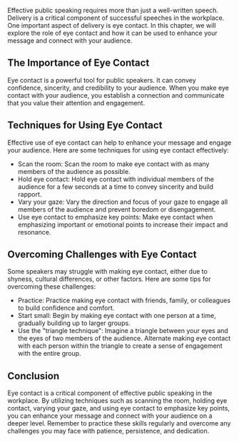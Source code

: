 
Effective public speaking requires more than just a well-written speech. Delivery is a critical component of successful speeches in the workplace. One important aspect of delivery is eye contact. In this chapter, we will explore the role of eye contact and how it can be used to enhance your message and connect with your audience.

The Importance of Eye Contact
-----------------------------

Eye contact is a powerful tool for public speakers. It can convey confidence, sincerity, and credibility to your audience. When you make eye contact with your audience, you establish a connection and communicate that you value their attention and engagement.

Techniques for Using Eye Contact
--------------------------------

Effective use of eye contact can help to enhance your message and engage your audience. Here are some techniques for using eye contact effectively:

* Scan the room: Scan the room to make eye contact with as many members of the audience as possible.
* Hold eye contact: Hold eye contact with individual members of the audience for a few seconds at a time to convey sincerity and build rapport.
* Vary your gaze: Vary the direction and focus of your gaze to engage all members of the audience and prevent boredom or disengagement.
* Use eye contact to emphasize key points: Make eye contact when emphasizing important or emotional points to increase their impact and resonance.

Overcoming Challenges with Eye Contact
--------------------------------------

Some speakers may struggle with making eye contact, either due to shyness, cultural differences, or other factors. Here are some tips for overcoming these challenges:

* Practice: Practice making eye contact with friends, family, or colleagues to build confidence and comfort.
* Start small: Begin by making eye contact with one person at a time, gradually building up to larger groups.
* Use the "triangle technique": Imagine a triangle between your eyes and the eyes of two members of the audience. Alternate making eye contact with each person within the triangle to create a sense of engagement with the entire group.

Conclusion
----------

Eye contact is a critical component of effective public speaking in the workplace. By utilizing techniques such as scanning the room, holding eye contact, varying your gaze, and using eye contact to emphasize key points, you can enhance your message and connect with your audience on a deeper level. Remember to practice these skills regularly and overcome any challenges you may face with patience, persistence, and dedication.
